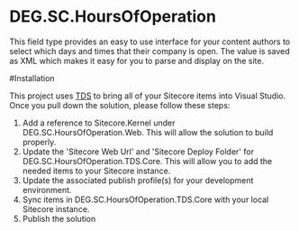 # DEG.SC.HoursOfOperation
This field type provides an easy to use interface for your content authors to select which days and times that their company is open.  The value is saved as XML which makes it easy for you to parse and display on the site.

#Installation

This project uses [TDS](http://www.hhogdev.com/products/team-development-for-sitecore/overview.aspx "TDS") to bring all of your Sitecore items into Visual Studio.  Once you pull down the solution, please follow these steps:

1. Add a reference to Sitecore.Kernel under DEG.SC.HoursOfOperation.Web.  This will allow the solution to build properly.
2. Update the 'Sitecore Web Url' and 'Sitecore Deploy Folder' for DEG.SC.HoursOfOperation.TDS.Core. This will allow you to add the needed items to your Sitecore instance.
3. Update the associated publish profile(s) for your development environment.
4. Sync items in DEG.SC.HoursOfOperation.TDS.Core with your local Sitecore instance.
5. Publish the solution
